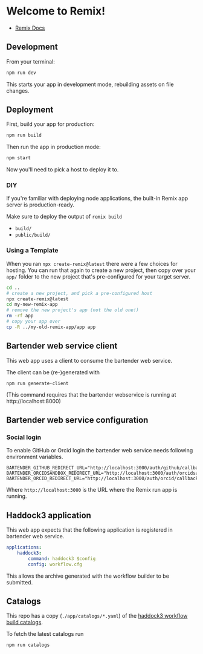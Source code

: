 # Welcome to Remix!

- [Remix Docs](https://remix.run/docs)

## Development

From your terminal:

```sh
npm run dev
```

This starts your app in development mode, rebuilding assets on file changes.

## Deployment

First, build your app for production:

```sh
npm run build
```

Then run the app in production mode:

```sh
npm start
```

Now you'll need to pick a host to deploy it to.

### DIY

If you're familiar with deploying node applications, the built-in Remix app server is production-ready.

Make sure to deploy the output of `remix build`

- `build/`
- `public/build/`

### Using a Template

When you ran `npx create-remix@latest` there were a few choices for hosting. You can run that again to create a new project, then copy over your `app/` folder to the new project that's pre-configured for your target server.

```sh
cd ..
# create a new project, and pick a pre-configured host
npx create-remix@latest
cd my-new-remix-app
# remove the new project's app (not the old one!)
rm -rf app
# copy your app over
cp -R ../my-old-remix-app/app app
```

## Bartender web service client

This web app uses a client to consume the bartender web service.

The client can be (re-)generated with

```shell
npm run generate-client
```
(This command requires that the bartender webservice is running at http://localhost:8000)

## Bartender web service configuration

### Social login

To enable GitHub or Orcid login the bartender web service needs following environment variables.

```shell
BARTENDER_GITHUB_REDIRECT_URL="http://localhost:3000/auth/github/callback"
BARTENDER_ORCIDSANDBOX_REDIRECT_URL="http://localhost:3000/auth/orcidsandbox/callback"
BARTENDER_ORCID_REDIRECT_URL="http://localhost:3000/auth/orcid/callback"
```

Where `http://localhost:3000` is the URL where the Remix run app is running.

## Haddock3 application 

This web app expects that the following application is registered in bartender web service.

```yaml
applications:
    haddock3:
        command: haddock3 $config
        config: workflow.cfg
```

This allows the archive generated with the workflow builder to be submitted.

## Catalogs

This repo has a copy (`./app/catalogs/*.yaml`) of the [haddock3 workflow build catalogs](https://github.com/i-VRESSE/workflow-builder/tree/main/packages/haddock3_catalog/public/catalog).

To fetch the latest catalogs run

```shell
npm run catalogs
```
